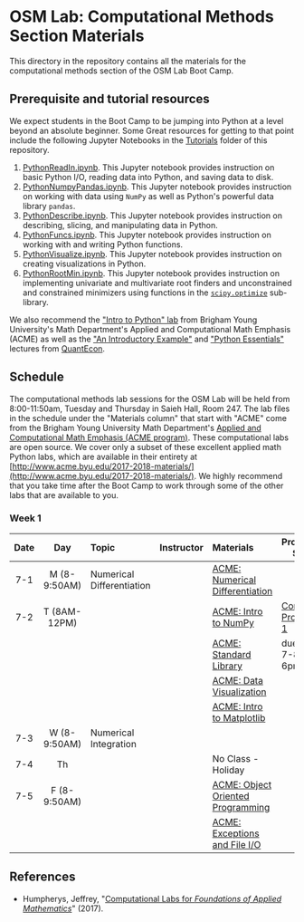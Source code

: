 # OSM Lab: Computational Methods Section Materials

This directory in the repository contains all the materials for the computational methods section of the OSM Lab Boot Camp.


## Prerequisite and tutorial resources

We expect students in the Boot Camp to be jumping into Python at a level beyond an absolute beginner. Some Great resources for getting to that point include the following Jupyter Notebooks in the [Tutorials](https://github.com/OpenSourceMacro/BootCamp2018/tree/master/Tutorials) folder of this repository.

1. [PythonReadIn.ipynb](https://github.com/OpenSourceMacro/BootCamp2019/blob/master/Tutorials/PythonReadIn.ipynb). This Jupyter notebook provides instruction on basic Python I/O, reading data into Python, and saving data to disk.
2. [PythonNumpyPandas.ipynb](https://github.com/OpenSourceMacro/BootCamp2019/blob/master/Tutorials/PythonNumpyPandas.ipynb). This Jupyter notebook provides instruction on working with data using `NumPy` as well as Python's powerful data library `pandas`.
3. [PythonDescribe.ipynb](https://github.com/OpenSourceMacro/BootCamp2019/blob/master/Tutorials/PythonDescribe.ipynb). This Jupyter notebook provides instruction on describing, slicing, and manipulating data in Python.
4. [PythonFuncs.ipynb](https://github.com/OpenSourceMacro/BootCamp2019/blob/master/Tutorials/PythonFuncs.ipynb). This Jupyter notebook provides instruction on working with and writing Python functions.
5. [PythonVisualize.ipynb](https://github.com/OpenSourceMacro/BootCamp2019/blob/master/Tutorials/PythonVisualize.ipynb). This Jupyter notebook provides instruction on creating visualizations in Python.
6. [PythonRootMin.ipynb](https://github.com/OpenSourceMacro/BootCamp2019/blob/master/Tutorials/PythonRootMin.ipynb). This Jupyter notebook provides instruction on implementing univariate and multivariate root finders and unconstrained and constrained minimizers using functions in the [`scipy.optimize`](https://docs.scipy.org/doc/scipy/reference/optimize.html) sub-library.

We also recommend the ["Intro to Python" lab](http://www.acme.byu.edu/wp-content/uploads/2017/08/PythonIntro.pdf) from Brigham Young University's Math Department's Applied and Computational Math Emphasis (ACME) as well as the ["An Introductory Example"](https://lectures.quantecon.org/py/python_by_example.html) and ["Python Essentials"](https://lectures.quantecon.org/py/python_essentials.html) lectures from [QuantEcon](https://lectures.quantecon.org/py/).


## Schedule

The computational methods lab sessions for the OSM Lab will be held from 8:00-11:50am, Tuesday and Thursday in Saieh Hall, Room 247. The lab files in the schedule under the "Materials column" that start with "ACME" come from the Brigham Young University Math Department's [Applied and Computational Math Emphasis (ACME program)](http://www.acme.byu.edu/). These computational labs are open source. We cover only a subset of these excellent applied math Python labs, which are available in their entirety at [http://www.acme.byu.edu/2017-2018-materials/](http://www.acme.byu.edu/2017-2018-materials/). We highly recommend that you take time after the Boot Camp to work through some of the other labs that are available to you.

### Week 1

| Date | Day | Topic | Instructor | Materials | Problem Set |
|:---:|:---:|:--- |:--- |:--- | --- |
7-1  | M (8-9:50AM)  |   Numerical Differentiation  |     |  [ACME: Numerical Differentiation](https://github.com/OpenSourceMacro/BootCamp2019/blob/master/Computation/Wk1_DifIntLin/Differentiation.pdf)   |     |
7-2  | T (8AM-12PM)  |     | | [ACME: Intro to NumPy](https://github.com/OpenSourceMacro/BootCamp2019/blob/master/Computation/Wk1_PyIntro/NumpyIntro.pdf) | [Comp Prob Set 1](https://github.com/OpenSourceMacro/BootCamp2019/blob/master/Computation/Wk1_PyIntro/PyIntro_probset.pdf) |
|     |     |     |                 | [ACME: Standard Library](https://github.com/OpenSourceMacro/BootCamp2019/blob/master/Computation/Wk1_PyIntro/StandardLibrary.pdf) | due M, 7-8, 6pm |
|     |     |     |                 | [ACME: Data Visualization](https://github.com/OpenSourceMacro/BootCamp2019/blob/master/Computation/Wk1_PyIntro/DataVisualization.pdf) |  |
|     |     |     |                 | [ACME: Intro to Matplotlib](https://github.com/OpenSourceMacro/BootCamp2019/blob/master/Computation/Wk1_PyIntro/MatplotlibIntro.pdf) |  |
7-3  | W (8-9:50AM)  |  Numerical Integration   |         |          |    |
7-4 | Th  |     | | No Class - Holiday |   |
7-5  | F (8-9:50AM)  |     |     | [ACME: Object Oriented Programming](https://github.com/OpenSourceMacro/BootCamp2019/blob/master/Computation/Wk1_PyIntro/ObjectOriented.pdf) |     |
|     |     |     |                 | [ACME: Exceptions and File I/O](https://github.com/OpenSourceMacro/BootCamp2019/blob/master/Computation/Wk1_PyIntro/Exceptions_FileIO.pdf) |  |

<!-- ### Week 2

| Date | Day | Topic | Instructor | Materials | Problem Set |
|:---:|:---:|:--- |:--- |:--- | --- |
6-25  | M   |     |     |     |     |
6-26  | T   | Visualizations | Jan Ertl | [Visualizations Notebook](https://github.com/OpenSourceMacro/BootCamp2018/blob/master/Tutorials/PythonVisualize.ipynb) | [Comp. Prob Set 2](https://github.com/OpenSourceMacro/BootCamp2018/blob/master/Computation/Wk2_DataVis/DataVis_probset.pdf) |
|     |     | and Pandas  |    | [ACME: Intro to Matplotlib](https://github.com/OpenSourceMacro/BootCamp2018/blob/master/Computation/Wk2_DataVis/MatplotlibIntro.pdf) | due T, 7-3, 6pm |
|     |     |     |    | [ACME: Data Visualization](https://github.com/OpenSourceMacro/BootCamp2018/blob/master/Computation/Wk2_DataVis/DataVisualization.pdf) |   |
|     |     |     |    | [ACME: Pandas 1](https://github.com/OpenSourceMacro/BootCamp2018/blob/master/Computation/Wk2_DataVis/Pandas1.pdf) |   |
|     |     |     |    | [ACME: Pandas 2](https://github.com/OpenSourceMacro/BootCamp2018/blob/master/Computation/Wk2_DataVis/Pandas2.pdf) |   |
6-27  | W   |     |         |          |     |
6-28  | Th  | Visualizations | Jan Ertl | [Pandas Notebook](https://github.com/OpenSourceMacro/BootCamp2018/blob/master/Tutorials/PythonNumpyPandas.ipynb) |   |
|     |     | and Bokeh      |          | [ACME: Pandas 3](https://github.com/OpenSourceMacro/BootCamp2018/blob/master/Computation/Wk2_DataVis/Pandas3.pdf) |    |
|     |     |      |          | [ACME: Pandas 4](https://github.com/OpenSourceMacro/BootCamp2018/blob/master/Computation/Wk2_DataVis/Pandas4.pdf) |    |
6-29  | F   |     |     |     |     |

### Week 3

| Date | Day | Topic | Instructor | Materials | Problem Set |
|:---:|:---:|:--- |:--- |:--- | --- |
7-2  | M  |  |  |  |  |
7-3  | T  |  Matrix Decomposition | Jan Ertl | [ACME: QR Decomp](https://github.com/OpenSourceMacro/BootCamp2018/blob/master/Computation/Wk3_Decomp/QR_Decomposition.pdf) | [Comp Prob Set 3](https://github.com/OpenSourceMacro/BootCamp2018/blob/master/Computation/Wk3_Decomp/Decomp_probset.pdf) |
|     |     |  |          | [ACME: Lsq, eigenvalues](https://github.com/OpenSourceMacro/BootCamp2018/blob/master/Computation/Wk3_Decomp/LeastSquares_Eigenvalues.pdf) | due T, 7-10, 6pm |
|     |     |      |          | [ACME: SVD Image Compress](https://github.com/OpenSourceMacro/BootCamp2018/blob/master/Computation/Wk3_Decomp/SVD_ImageCompression.pdf) |  |
7-4  | W    | NO CLASSES: HOLIDAY | NO CLASSES: HOLIDAY | NO CLASSES: HOLIDAY  |  |
7-5  | Th   | Matrix conditions | Jan Ertl | [ACME: Drazin Inverse](https://github.com/OpenSourceMacro/BootCamp2018/blob/master/Computation/Wk3_Decomp/BlazinDrazin.pdf) |   |
7-6  | F    |     |     | [ACME: PageRank Algorithm](https://github.com/OpenSourceMacro/BootCamp2018/blob/master/Computation/Wk3_Decomp/PageRank.pdf) |  |
|     |     |      |          | [ACME: Conditioning and Stability](https://github.com/OpenSourceMacro/BootCamp2018/blob/master/Computation/Wk3_Decomp/Conditioning_Stability.pdf) |  |

### Week 4

| Date | Day | Topic | Instructor | Materials | Problem Set |
|:---:|:---:|:--- |:--- |:--- | --- |
7-9  | M  |     |     |     |     |
7-10 | T  | Sparse Grids | [Simon Scheidegger](https://sites.google.com/site/simonscheidegger/) | [Simon's HPC repo](https://github.com/sischei/OSM2018) | Comp Prob Set 4  |
|     |     |   |     |  | due T, 7-17, 11pm |
7-11  | W  |     |     |     |    |
7-12  | Th | High Performance Computing | [Simon Scheidegger](https://sites.google.com/site/simonscheidegger/) | [Simon's HPC repo](https://github.com/sischei/OSM2018) |  |
7-13  | F  |     |     |     |     |

### Week 5

| Date | Day | Topic | Instructor | Materials | Problem Set |
|:---:|:---:|:--- |:--- |:--- | --- |
7-16  | M  |     |     |     |     |
7-17 | T  | High Performance Computing | [Simon Scheidegger](https://sites.google.com/site/simonscheidegger/) | [Simon's HPC repo](https://github.com/sischei/OSM2018) | Comp Prob Set 5  |
|     |     |   |     |  | due T, 7-24, 11pm |
7-18  | W  |     |     |     |    |
7-19  | Th | High Performance Computing | [Simon Scheidegger](https://sites.google.com/site/simonscheidegger/) | [Simon's HPC repo](https://github.com/sischei/OSM2018) |  |
7-20  | F  |     |     |     |     |


### Week 6

| Date | Day | Topic | Instructor | Materials | Problem Set |
|:---:|:---:|:--- |:--- |:--- | --- |
7-23  | M   |     |     |     |     |
7-24  | T   | Numerical diff. and | Jan Ertl | [ACME: Numerical Differentiation](https://github.com/OpenSourceMacro/BootCamp2018/blob/master/Computation/Wk6_DifIntLin/Differentiation.pdf) | [Comp Prob Set 6](https://github.com/OpenSourceMacro/BootCamp2018/blob/master/Computation/Wk6_DifIntLin/DifIntOpt_probset.pdf) |
|     |     | integration |  | [Evans: Numerical Integration](https://github.com/OpenSourceMacro/BootCamp2018/blob/master/Computation/Wk6_DifIntLin/NumIntegr_Evans.pdf) | due T, 7-31, 6pm |
7-25  | W   |     |     |     |    |
7-26  | Th  | Linear constr. opt. | Jan Ertl | [ACME: Simplex Method](https://github.com/OpenSourceMacro/BootCamp2018/blob/master/Computation/Wk6_DifIntLin/Simplex.pdf) |  |
|     |     |     |      | [ACME: Newton's Method](https://github.com/OpenSourceMacro/BootCamp2018/blob/master/Computation/Wk6_DifIntLin/NewtonsMethod.pdf) |  |
|     |     |     |      | [ACME: Iterative Solvers](https://github.com/OpenSourceMacro/BootCamp2018/blob/master/Computation/Wk6_DifIntLin/IterativeSolvers.pdf) |  |
7-27  | F   |     |     |     |     |

### Week 7

| Date | Day | Topic | Instructor | Materials | Problem Set |
|:---:|:---:|:--- |:--- |:--- | --- |
7-30 | M  |     |          |     |                   |
7-31 | T  |     | Jan Ertl | [ACME: Interior Point Linear]() | [Comp. Prob. Set 7](https://github.com/OpenSourceMacro/BootCamp2018/blob/master/Computation/Wk7_Unconstr/Unconstr_probset.pdf) |
|     |     |     |      | [ACME: Interior Point Quadratic]() | due Th, 8-2, 6pm |
|     |     |     |      | [ACME: Newton and Quasi Newton]() |  |
8-1  | W  |     |          |  |   |
8-2  | Th |     | Jan Ertl |     |                   |
8-3  | F  | Conclusion: Hwk due |         |     |   | -->

<!-- ### Week 5

| Date | Day | Topic | Instructor | Materials | Problem Set |
|:---:|:---:|:--- |:--- |:--- | --- |
7-17  | M   |     |     |     |     |
7-18  | T   | Minimization | Jan Ertl | [ACME: Interior Point, Linear Programs](https://github.com/OpenSourceMacro/BootCamp2017/blob/master/Computation/Wk4_DifIntOpt/ACME_IntPtLin.pdf) |  |
|     |     |     |      | [ACME: Interior Point, Quadratic Programs](https://github.com/OpenSourceMacro/BootCamp2017/blob/master/Computation/Wk4_DifIntOpt/ACME_IntPtQuad.pdf) |  |
|     |     |     |      | [ACME: Newton and Quasi Newton Methods](https://github.com/OpenSourceMacro/BootCamp2017/blob/master/Computation/Wk4_DifIntOpt/ACME_QuasNewt.pdf) |  |
|     |     |     |      | [ACME: Scipy.optimize](https://github.com/OpenSourceMacro/BootCamp2017/blob/master/Computation/Wk4_DifIntOpt/ACME_ScipyOpt.pdf) |  | -->


## References

* Humpherys, Jeffrey, "[Computational Labs for *Foundations of Applied Mathematics*](http://www.acme.byu.edu/2016-2017-materials/)" (2017).

